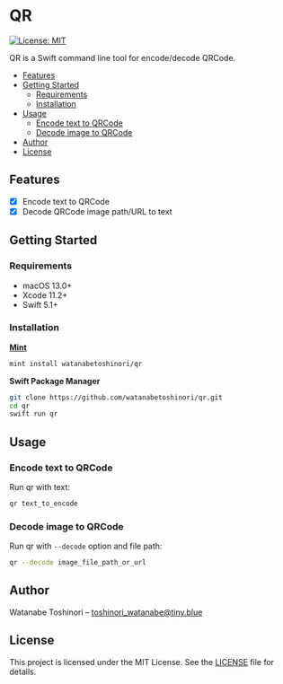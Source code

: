 # QR

[![License: MIT](https://img.shields.io/badge/License-MIT-yellow.svg)](https://opensource.org/licenses/MIT)

QR is a Swift command line tool for encode/decode QRCode.

- [Features](#Features)
- [Getting Started](#getting-started)
    - [Requirements](#requirements)
    - [Installation](#installation)
- [Usage](#usage)
    - [Encode text to QRCode](#encode-text-to-qrcode)
    - [Decode image to QRCode](#decode-image-to-QRCode)
- [Author](#author)
- [License](#license)

## Features
- [x] Encode text to QRCode
- [x] Decode QRCode image path/URL to text

## Getting Started

### Requirements

* macOS 13.0+
* Xcode 11.2+
* Swift 5.1+

### Installation

**[Mint](https://github.com/yonaskolb/mint)**

```sh
mint install watanabetoshinori/qr
```

**Swift Package Manager**

```sh
git clone https://github.com/watanabetoshinori/qr.git
cd qr
swift run qr
```

## Usage

### Encode text to QRCode

Run qr with text:

```sh
qr text_to_encode
```

### Decode image to QRCode

Run qr with `--decode` option and file path:

```sh
qr --decode image_file_path_or_url
```

## Author

Watanabe Toshinori – toshinori_watanabe@tiny.blue

## License

This project is licensed under the MIT License. See the [LICENSE](LICENSE) file for details.
